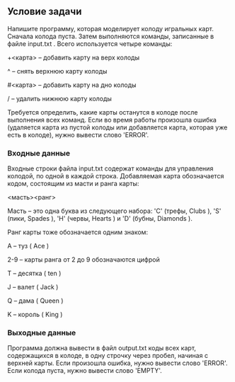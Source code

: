 ## Условие задачи

Напишите программу, которая моделирует колоду игральных карт. Сначала колода пуста. Затем выполняются команды, записанные в файле input.txt . Всего используется четыре команды:

+<карта> – добавить карту на верх колоды

^ – снять верхнюю карту колоды

#<карта> – добавить карту на дно колоды

/ – удалить нижнюю карту колоды

Требуется определить, какие карты останутся в колоде после выполнения всех команд. Если во время работы произошла ошибка (удаляется карта из пустой колоды или добавляется карта, которая уже есть в колоде), нужно вывести слово 'ERROR'.

### Входные данные
Входные строки файла input.txt содержат команды для управления колодой, по одной в каждой строка. Добавляемая карта обозначается кодом, состоящим из масти и ранга карты:

<масть><ранг>

Масть – это одна буква из следующего набора: 'C' (трефы, Clubs ), 'S' (пики, Spades ), 'H' (червы, Hearts ) и 'D' (бубны, Diamonds ).

Ранг карты тоже обозначается одним знаком:

A – туз ( Ace )

2-9 – карты ранга от 2 до 9 обозначаются цифрой

T – десятка ( ten )

J – валет ( Jack )

Q – дама ( Queen )

K – король ( King )

### Выходные данные
Программа должна вывести в файл output.txt коды всех карт, содержащихся в колоде, в одну строчку через пробел, начиная с верхней карты. Если произошла ошибка, нужно вывести слово 'ERROR'. Если колода пуста, нужно вывести слово 'EMPTY'.
